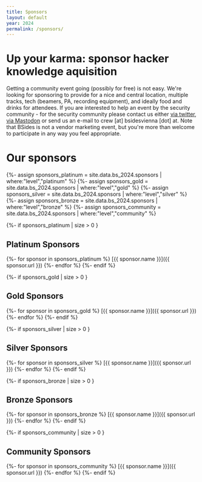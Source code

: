 ```yaml
---
title: Sponsors
layout: default
year: 2024
permalink: /sponsors/
---
```

# Up your karma: sponsor hacker knowledge aquisition

Getting a community event going (possibly for free) is not easy. We're looking for sponsoring to provide
for a nice and central location, multiple tracks, tech (beamers, PA, recording equipment), and ideally
food and drinks for attendees. If you are interested to help an event by the security community - for the
security community please contact us either [via twitter](https://twitter.com/BSidesVienna), [via Mastodon](https://infosec.exchange/@bsidesvienna) or send us an e-mail to crew [at] bsidesvienna [dot] at. Note that BSides is not a vendor marketing event, but you're more
than welcome to participate in any way you feel appropriate.

# Our sponsors

{%- assign sponsors_platinum = site.data.bs_2024.sponsors | where:"level","platinum" %}
{%- assign sponsors_gold = site.data.bs_2024.sponsors | where:"level","gold" %}
{%- assign sponsors_silver = site.data.bs_2024.sponsors | where:"level","silver" %}
{%- assign sponsors_bronze = site.data.bs_2024.sponsors | where:"level","bronze" %}
{%- assign sponsors_community = site.data.bs_2024.sponsors | where:"level","community" %}

{%- if sponsors_platinum | size > 0 }
## Platinum Sponsors
{%- for sponsor in sponsors_platinum %}
[{{ sponsor.name }}]({{ sponsor.url }})
{%- endfor %}
{%- endif %}

{%- if sponsors_gold | size > 0 }
## Gold Sponsors
{%- for sponsor in sponsors_gold %}
[{{ sponsor.name }}]({{ sponsor.url }})
{%- endfor %}
{%- endif %}

{%- if sponsors_silver | size > 0 }
## Silver Sponsors
{%- for sponsor in sponsors_silver %}
[{{ sponsor.name }}]({{ sponsor.url }})
{%- endfor %}
{%- endif %}

{%- if sponsors_bronze | size > 0 }
## Bronze Sponsors
{%- for sponsor in sponsors_bronze %}
[{{ sponsor.name }}]({{ sponsor.url }})
{%- endfor %}
{%- endif %}

{%- if sponsors_community | size > 0 }
## Community Sponsors
{%- for sponsor in sponsors_community %}
[{{ sponsor.name }}]({{ sponsor.url }})
{%- endfor %}
{%- endif %}